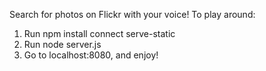 Search for photos on Flickr with your voice!
To play around:
1. Run npm install connect serve-static
2. Run node server.js
3. Go to localhost:8080, and enjoy!
